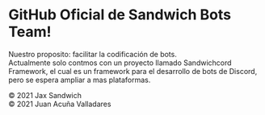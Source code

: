 # GitHub Oficial de Sandwich Bots Team!
  
Nuestro proposito: facilitar la codificación de bots.  
Actualmente solo contmos con un proyecto llamado Sandwichcord Framework, el cual es un framework para el desarrollo de bots de Discord, pero se espera ampliar a mas plataformas.  
  
&copy; 2021 Jax Sandwich  
&copy; 2021 Juan Acuña Valladares
